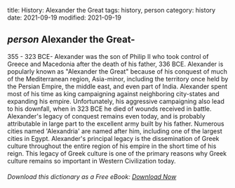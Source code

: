 title: History: Alexander the Great
tags: history, person
category: history
date: 2021-09-19
modified: 2021-09-19

## _person_  Alexander the Great-
355 - 323 BCE-
Alexander was the son of
Philip II who took control of Greece and Macedonia after the death of
his father,   336 BCE.
  Alexander is popularly known as
"Alexander the Great" because of his conquest of much of
the Mediterranean region, Asia-minor, including the territory once held
by the Persian Empire, the middle east, and even part of India.
Alexander spent most of his time as king campaigning against neighboring
city-states and expanding his empire.   Unfortunately, his aggressive
campaigning also lead to his downfall, when in   323 BCE
 he died
of wounds received in battle.  Alexander's legacy of conquest remains
even today, and is probably attributable in large part to the
excellent army built by his father.  Numerous cities named
'Alexandria' are named after him, including one of the largest cities
in Egypt.   Alexander's principal legacy is the dissemination of Greek
culture throughout the entire region of his empire in the short time of
his reign.  This legacy of Greek culture is one of the primary reasons
why Greek culture remains so important in Western Civilization today.


###### Download *this* dictionary as a Free eBook: [Download Now]({static}static/SerfHistoryDictionary.pdf)

